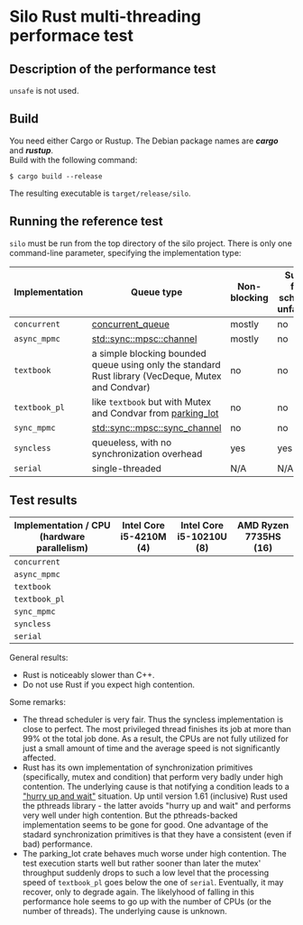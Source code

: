 # Silo Rust multi-threading performace test

## Description of the performance test

`unsafe` is not used.

## Build

You need either Cargo or Rustup. The Debian package names are ***cargo*** and ***rustup***.  
Build with the following command:

`$ cargo build --release`

The resulting executable is `target/release/silo`.

## Running the reference test

`silo` must be run from the top directory of the silo project. There is only one command-line parameter, specifying the implementation type:

| Implementation | Queue type | Non-blocking | Suffers from scheduler unfairness |
|---|---|---|---|
| `concurrent` | [concurrent_queue](https://crates.io/crates/concurrent_queue) | mostly | no |
| `async_mpmc` | [std::sync::mpsc::channel](https://doc.rust-lang.org/std/sync/mpsc/fn.channel.html) | mostly | no |
| `textbook` | a simple blocking bounded queue using only the standard Rust library (VecDeque, Mutex and Condvar) | no | no |
| `textbook_pl` | like `textbook` but with Mutex and Condvar from [parking_lot](https://crates.io/crates/parking_lot) | no | no |
| `sync_mpmc` | [std::sync::mpsc::sync_channel](https://doc.rust-lang.org/std/sync/mpsc/fn.sync_channel.html) | no | no |
| `syncless` | queueless, with no synchronization overhead | yes | yes |
| `serial` | single-threaded | N/A | N/A |

## Test results

| Implementation / CPU (hardware parallelism) | Intel Core i5-4210M (4) | Intel Core i5-10210U (8) | AMD Ryzen 7735HS (16) |
|---|---|---|---|
| `concurrent` |  |  |  |
| `async_mpmc` |  |  |  |
| `textbook` |  |  |  |
| `textbook_pl` |  |  |  |
| `sync_mpmc` |  |  |  |
| `syncless` |  |  |  |
| `serial` |  |  |  |

General results:
- Rust is noticeably slower than C++.
- Do not use Rust if you expect high contention.

Some remarks: 
- The thread scheduler is very fair. Thus the syncless implementation is close to perfect. The most privileged thread finishes its job at more than 99% ot the total job done. As a result, the CPUs are not fully utilized for just a small amount of time and the average speed is not significantly affected.
- Rust has its own implementation of synchronization primitives (specifically, mutex and condition) that perform very badly under high contention. The underlying cause is that notifying a condition leads to a ["hurry up and wait"](https://en.cppreference.com/w/cpp/thread/condition_variable/notify_one) situation. Up until version 1.61 (inclusive) Rust used the pthreads library - the latter avoids "hurry up and wait" and performs very well under high contention. But the pthreads-backed implementation seems to be gone for good. One advantage of the stadard synchronization primitives is that they have a consistent (even if bad) performance.
- The parking_lot crate behaves much worse under high contention. The test execution starts well but rather sooner than later the mutex' throughput suddenly drops to such a low level that the processing speed of `textbook_pl` goes below the one of `serial`. Eventually, it may recover, only to degrade again. The likelyhood of falling in this performance hole seems to go up with the number of CPUs (or the number of threads). The underlying cause is unknown.
